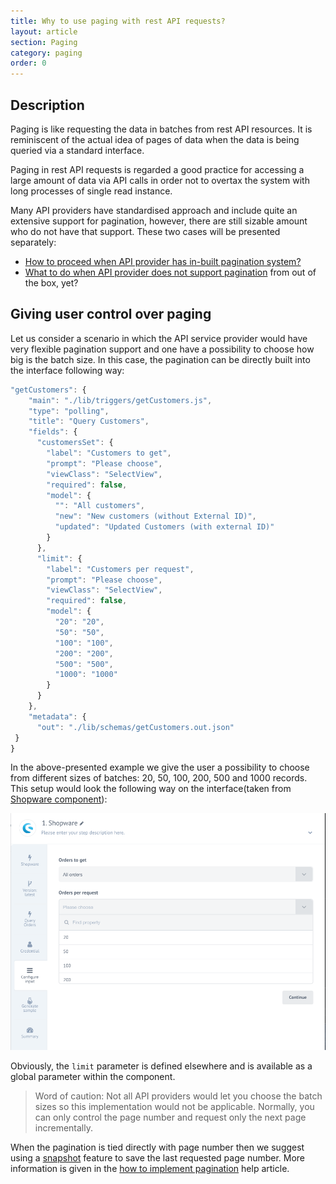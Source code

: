 ```yaml
---
title: Why to use paging with rest API requests?
layout: article
section: Paging
category: paging
order: 0
---
```


## Description

Paging is like requesting the data in batches from rest API resources. It is reminiscent of the actual idea of pages of data when the data is being queried via a standard interface.

Paging in rest API requests is regarded a good practice for accessing a large amount of data via API calls in order not to overtax the system with long processes of single read instance.

Many API providers have standardised approach and include quite an extensive support for pagination, however, there are still sizable amount who do not have that support. These two cases will be presented separately:

  * [How to proceed when API provider has in-built pagination system?](/guides/how-to-implement-the-pagination)
  * [What to do when API provider does not support pagination](/guides/what-to-do-when-api-provider-does-not-support-paging) from out of the box, yet?

## Giving user control over paging

Let us consider a scenario in which the API service provider would have very flexible pagination support and one have a possibility to choose how big is the batch size. In this case, the pagination can be directly built into the interface following way:

```js
"getCustomers": {
    "main": "./lib/triggers/getCustomers.js",
    "type": "polling",
    "title": "Query Customers",
    "fields": {
      "customersSet": {
        "label": "Customers to get",
        "prompt": "Please choose",
        "viewClass": "SelectView",
        "required": false,
        "model": {
          "": "All customers",
          "new": "New customers (without External ID)",
          "updated": "Updated Customers (with external ID)"
        }
      },
      "limit": {
        "label": "Customers per request",
        "prompt": "Please choose",
        "viewClass": "SelectView",
        "required": false,
        "model": {
          "20": "20",
          "50": "50",
          "100": "100",
          "200": "200",
          "500": "500",
          "1000": "1000"
        }
      }
    },
    "metadata": {
      "out": "./lib/schemas/getCustomers.out.json"
 }
}
```

In the above-presented example we give the user a possibility to choose from different sizes of batches: 20, 50, 100, 200, 500 and 1000 records. This setup would look the following way on the interface(taken from [Shopware component](/components/shopware/index)):

![Shopware query orders](/assets/img/paging/shopware-query-orders.png)

Obviously, the `limit` parameter is defined elsewhere and is available as a global parameter within the component.

>Word of caution: Not all API providers would let you choose the batch sizes so this implementation would not be applicable. Normally, you can only control the page number and request only the next page incrementally.

When the pagination is tied directly with page number then we suggest using a [snapshot](/getting-started/snapshot-overview) feature to save the last requested page number. More information is given in the [how to implement pagination](/guides/how-to-implement-the-pagination) help article.
